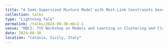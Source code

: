 ```yaml
---
title: "A Semi-Supervised Mixture Model with Must-Link Constraints based on Minimal Cluster Descriptions"
collection: talks
type: "Lightning Talk"
permalink: /talks/2024-08-30-mbc2-1
venue: "MBC2: 7th Workshop on Models and Learning in Clustering and Classification"
date: 2024-08-30
location: "Catania, Sicily, Italy"
---
```

